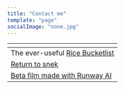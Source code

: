 ```yaml
---
title: "Contact me"
template: "page"
socialImage: "none.jpg"
---
```

|<!-- -->|
|---|
|The ever-useful [Rice Bucketlist](https://tinyurl.com/ricebucketlist)|
|[Return to snek](https://i.ibb.co/C6rL1NJ/Knowledge-is-the-greatest-gift.png)|
|[Beta film made with Runway AI](https://www.youtube.com/watch?v=iu7E3R2l7Jc)|
